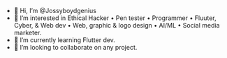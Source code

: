 - 👋 Hi, I’m @Jossyboydgenius
- 👀 I’m interested in Ethical Hacker • Pen tester • Programmer • Fluuter, Cyber, & Web dev • Web, graphic & logo design • AI/ML • Social media marketer.
- 🌱 I’m currently learning Flutter dev.
- 💞️ I’m looking to collaborate on any project.
<!---
About Me
Greetings, fellow developers and tech enthusiasts! 👋

I go by the name Technophilia, and I wear many hats in the vast realm of technology. I am a Hacker, Programmer, Cyber & Web Developer, and an enthusiast in Web, Graphic, and Logo Design. My interests also extend to the exciting fields of Artificial Intelligence (AI) and Machine Learning (ML).

My journey in the tech world is fueled by a deep passion for innovation. I find joy in transforming tech dreams into reality, and I believe in the power of technology to shape the future.

What I Do:
Ethical Hacker
Penetration Tester
Programmer
Cyber & Web Developer
Web, Graphic, and Logo Designer
AI/ML Enthusiast
Social Media Marketer
Whether it's diving into the intricacies of cybersecurity, crafting elegant code, designing visually stunning graphics, or exploring the frontiers of AI, I'm always eager to push boundaries and explore new horizons.

Let's connect, collaborate, and make the tech world an even more exciting place! 💻✨

Cheers,
TechApostle 💯
--->
